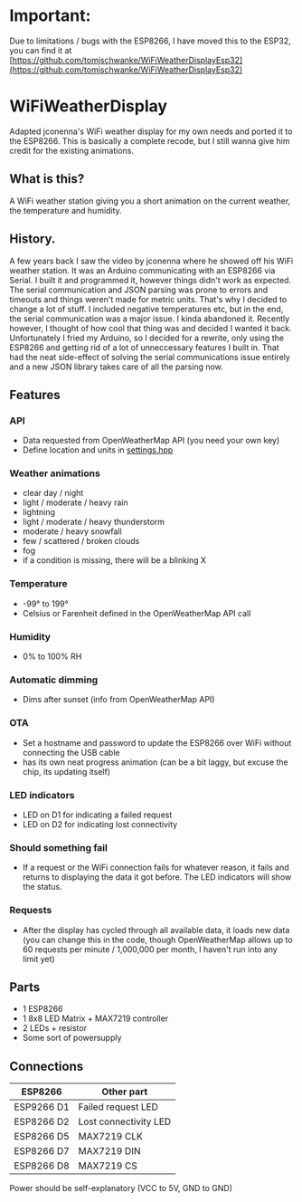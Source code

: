 # Important:
Due to limitations / bugs with the ESP8266, I have moved this to the ESP32, you can find it at [https://github.com/tomjschwanke/WiFiWeatherDisplayEsp32](https://github.com/tomjschwanke/WiFiWeatherDisplayEsp32)

# WiFiWeatherDisplay
Adapted jconenna's WiFi weather display for my own needs and ported it to the ESP8266. This is basically a complete recode, but I still wanna give him credit for the existing animations.

## What is this?
A WiFi weather station giving you a short animation on the current weather, the temperature and humidity.

## History.
A few years back I saw the video by jconenna where he showed off his WiFi weather station. It was an Arduino communicating with an ESP8266 via Serial. I built it and programmed it, however things didn't work as expected. The serial communication and JSON parsing was prone to errors and timeouts and things weren't made for metric units. That's why I decided to change a lot of stuff. I included negative temperatures etc, but in the end, the serial communication was a major issue. I kinda abandoned it. Recently however, I thought of how cool that thing was and decided I wanted it back. Unfortunately I fried my Arduino, so I decided for a rewrite, only using the ESP8266 and getting rid of a lot of unneccessary features I built in. That had the neat side-effect of solving the serial communications issue entirely and a new JSON library takes care of all the parsing now.

## Features
### API
- Data requested from OpenWeatherMap API (you need your own key)
- Define location and units in [settings.hpp](settings.hpp)
### Weather animations
- clear day / night
- light / moderate / heavy rain
- lightning
- light / moderate / heavy thunderstorm
- moderate / heavy snowfall
- few / scattered / broken clouds
- fog
- if a condition is missing, there will be a blinking X
### Temperature
- -99° to 199°
- Celsius or Farenheit defined in the OpenWeatherMap API call
### Humidity
- 0% to 100% RH
### Automatic dimming
- Dims after sunset (info from OpenWeatherMap API)
### OTA
- Set a hostname and password to update the ESP8266 over WiFi without connecting the USB cable
- has its own neat progress animation (can be a bit laggy, but excuse the chip, its updating itself)
### LED indicators
- LED on D1 for indicating a failed request
- LED on D2 for indicating lost connectivity
### Should something fail
- If a request or the WiFi connection fails for whatever reason, it fails and returns to displaying the data it got before. The LED indicators will show the status.
### Requests
- After the display has cycled through all available data, it loads new data (you can change this in the code, though OpenWeatherMap allows up to 60 requests per minute / 1,000,000 per month, I haven't run into any limit yet)

## Parts
- 1 ESP8266
- 1 8x8 LED Matrix + MAX7219 controller
- 2 LEDs + resistor
- Some sort of powersupply

## Connections
| ESP8266    | Other part            |
|------------|-----------------------|
| ESP9266 D1 | Failed request LED    |
| ESP8266 D2 | Lost connectivity LED |
| ESP8266 D5 | MAX7219 CLK           |
| ESP8266 D7 | MAX7219 DIN           |
| ESP8266 D8 | MAX7219 CS            |

Power should be self-explanatory (VCC to 5V, GND to GND)

